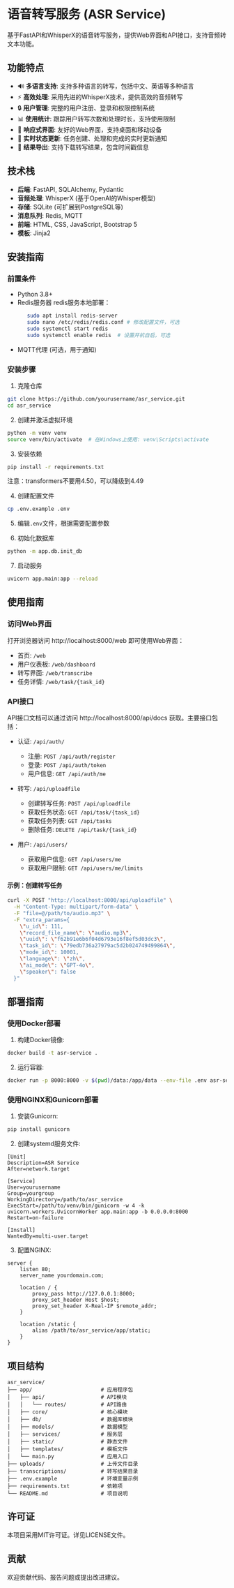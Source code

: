 # 语音转写服务 (ASR Service)

基于FastAPI和WhisperX的语音转写服务，提供Web界面和API接口，支持音频转文本功能。

## 功能特点

- 🔊 **多语言支持**: 支持多种语言的转写，包括中文、英语等多种语言
- ⚡ **高效处理**: 采用先进的WhisperX技术，提供高效的音频转写
- 🔒 **用户管理**: 完整的用户注册、登录和权限控制系统
- 📊 **使用统计**: 跟踪用户转写次数和处理时长，支持使用限制
- 📱 **响应式界面**: 友好的Web界面，支持桌面和移动设备
- 🔄 **实时状态更新**: 任务创建、处理和完成的实时更新通知
- 📄 **结果导出**: 支持下载转写结果，包含时间戳信息

## 技术栈

- **后端**: FastAPI, SQLAlchemy, Pydantic
- **音频处理**: WhisperX (基于OpenAI的Whisper模型)
- **存储**: SQLite (可扩展到PostgreSQL等)
- **消息队列**: Redis, MQTT
- **前端**: HTML, CSS, JavaScript, Bootstrap 5
- **模板**: Jinja2

## 安装指南

### 前置条件

- Python 3.8+
- Redis服务器
  redis服务本地部署：
  ```bash
     sudo apt install redis-server
     sudo nano /etc/redis/redis.conf # 修改配置文件，可选
     sudo systemctl start redis
     sudo systemctl enable redis  # 设置开机自启，可选
  ```
- MQTT代理 (可选，用于通知)

### 安装步骤

1. 克隆仓库

```bash
git clone https://github.com/yourusername/asr_service.git
cd asr_service
```

2. 创建并激活虚拟环境

```bash
python -m venv venv
source venv/bin/activate  # 在Windows上使用: venv\Scripts\activate
```

3. 安装依赖

```bash
pip install -r requirements.txt
```
注意：transformers不要用4.50，可以降级到4.49

4. 创建配置文件

```bash
cp .env.example .env
```

5. 编辑`.env`文件，根据需要配置参数

6. 初始化数据库

```bash
python -m app.db.init_db
```

7. 启动服务

```bash
uvicorn app.main:app --reload
```

## 使用指南

### 访问Web界面

打开浏览器访问 http://localhost:8000/web 即可使用Web界面：

- 首页: `/web`
- 用户仪表板: `/web/dashboard`
- 转写界面: `/web/transcribe`
- 任务详情: `/web/task/{task_id}`

### API接口

API接口文档可以通过访问 http://localhost:8000/api/docs 获取。主要接口包括：

- 认证: `/api/auth/`
  - 注册: `POST /api/auth/register`
  - 登录: `POST /api/auth/token`
  - 用户信息: `GET /api/auth/me`
  
- 转写: `/api/uploadfile`
  - 创建转写任务: `POST /api/uploadfile`
  - 获取任务状态: `GET /api/task/{task_id}`
  - 获取任务列表: `GET /api/tasks`
  - 删除任务: `DELETE /api/task/{task_id}`

- 用户: `/api/users/`
  - 获取用户信息: `GET /api/users/me`
  - 获取用户限制: `GET /api/users/me/limits`

#### 示例：创建转写任务

```bash
curl -X POST "http://localhost:8000/api/uploadfile" \
  -H "Content-Type: multipart/form-data" \
  -F "file=@/path/to/audio.mp3" \
  -F "extra_params={
    \"u_id\": 111,
    \"record_file_name\": \"audio.mp3\",
    \"uuid\": \"f62b91e6b6f04d6793e16f8ef5d03dc3\",
    \"task_id\": \"79edb736a27979ac5d2b024749499864\",
    \"mode_id\": 10001,
    \"language\": \"zh\",
    \"ai_mode\": \"GPT-4o\",
    \"speaker\": false
  }"
```

## 部署指南

### 使用Docker部署

1. 构建Docker镜像:

```bash
docker build -t asr-service .
```

2. 运行容器:

```bash
docker run -p 8000:8000 -v $(pwd)/data:/app/data --env-file .env asr-service
```

### 使用NGINX和Gunicorn部署

1. 安装Gunicorn:

```bash
pip install gunicorn
```

2. 创建systemd服务文件:

```
[Unit]
Description=ASR Service
After=network.target

[Service]
User=yourusername
Group=yourgroup
WorkingDirectory=/path/to/asr_service
ExecStart=/path/to/venv/bin/gunicorn -w 4 -k uvicorn.workers.UvicornWorker app.main:app -b 0.0.0.0:8000
Restart=on-failure

[Install]
WantedBy=multi-user.target
```

3. 配置NGINX:

```
server {
    listen 80;
    server_name yourdomain.com;

    location / {
        proxy_pass http://127.0.0.1:8000;
        proxy_set_header Host $host;
        proxy_set_header X-Real-IP $remote_addr;
    }

    location /static {
        alias /path/to/asr_service/app/static;
    }
}
```

## 项目结构

```
asr_service/
├── app/                      # 应用程序包
│   ├── api/                  # API模块
│   │   └── routes/           # API路由
│   ├── core/                 # 核心模块
│   ├── db/                   # 数据库模块
│   ├── models/               # 数据模型
│   ├── services/             # 服务层
│   ├── static/               # 静态文件
│   ├── templates/            # 模板文件
│   └── main.py               # 应用入口
├── uploads/                  # 上传文件目录
├── transcriptions/           # 转写结果目录
├── .env.example              # 环境变量示例
├── requirements.txt          # 依赖项
└── README.md                 # 项目说明
```

## 许可证

本项目采用MIT许可证。详见LICENSE文件。

## 贡献

欢迎贡献代码、报告问题或提出改进建议。
